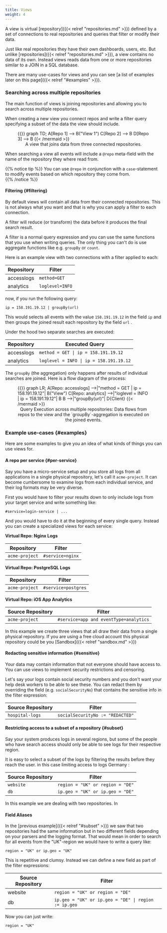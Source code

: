 ```yaml
---
title: Views
weight: 4
---
```


A view is virtual [repository]({{< relref "repositories.md" >}}) defined by a set of connections to
real repositories and queries that filter or modify their data.

Just like real repositories they have their own dashboards, users, etc.
But unlike [repositories]({{< relref "repositories.md" >}}), a view contains no data of its own.
Instead views reads data from one or more repositories similar to a JOIN in a SQL database.

There are many use-cases for views and you can see [a list of examples later on this page]({{< relref "#examples" >}}).

### Searching across multiple repositories

The main function of views is joining repositories and allowing you to search
across multiple repositories.

When creating a new view you connect repos and write a filter query specifying a
subset of the data the view should include.

<figure>
{{<mermaid align="center">}}
graph TD;
    A[Repo 1] --> B("View 1")
    C[Repo 2] --> B
    D[Repo 3] --> B
{{< /mermaid >}}
<figcaption>A view that joins data from three connected repositories.</figcaption>
</figure>

When searching a view all events will include a `@repo` meta-field with the name
of the repository they where read from.

{{% notice tip %}}
You can use `@repo` in conjunction with a `case`-statement to modify events
based on which repository they come from.  
{{% /notice %}}

#### Filtering {#filtering}

By default views will contain all data from their connected repositories.
This is not always what you want and that is why you can apply a filter to each connection.

A filter will reduce (or transform) the data before it produces the final search result.

A filter is a normal query expression and you can use the same functions that you use
when writing queries. The only thing you can't do is use aggregate functions
like e.g. `groupBy` or `count`.

Here is an example view with two connections with a filter applied to each:

| Repository         | Filter           |
|--------------------|------------------|
| accesslogs         | `method=GET`     |
| analytics          | `loglevel=INFO`  |

now, if you run the following query:

```
ip = 158.191.19.12 | groupBy(url)
```

This would selects all events with the value `158.191.19.12` in the field `ip`
and then groups the joined result each repository by the field `url` .

Under the hood two separate searches are executed:

| Repository         | Executed Query                                        |
|--------------------|-------------------------------------------------------|
| accesslogs         | `method = GET \| ip = 158.191.19.12`                   |
| analytics          | `loglevel = INFO \| ip = 158.191.19.12`                |

The `groupBy` (the aggregation) only happens after results of individual
searches are joined. Here is a flow diagram of the process:

<figure>
{{<mermaid align="center">}}
graph LR;
    A[Repo: accesslogs] -->|"method = GET | ip = 158.191.19.12"| B("View")
    C[Repo: analytics] -->|"loglevel = INFO | ip = 158.191.19.12"| B
    B -->|"groupBy(url)"| D{Client}
{{< /mermaid >}}
<figcaption>Query Execution across multiple repositories: Data flows from repos to the view and the `groupBy`-aggregation is executed on the joined events.</figcaption>
</figure>

### Example use-cases {#examples}

Here are some examples to give you an idea of what kinds of things you can use
views for.

#### A repo per service {#per-service}

Say you have a micro-service setup and you store all logs from all applications
in a single physical repository, let's call it `acme-project`. It can
become cumbersome to examine logs from each individual service, and their log formats may be very diverse.

First you would have to filter your results down to only include logs from your
target service and write something like:

```
#service=login-service | ...
```

And you would have to do it at the beginning of every single query.
Instead you can create a specialized views for each service:

__Virtual Repo: Nginx Logs__

| Repository         | Filter             |
|--------------------|--------------------|
| `acme-project`     | `#service=nginx`   |

__Virtual Repo: PostgreSQL Logs__

| Repository         | Filter              |
|--------------------|---------------------|
| `acme-project`       | `#service=postgres` |

__Virtual Repo: iOS App Analytics__

| Source Repository  | Filter                                  |
|--------------------|-----------------------------------------|
| `acme-project`       | `#service=app and eventType=analytics`  |

In this example we create three views that all draw their data from
a single physical repository. If you are using a free cloud account this physical
repository could be you [Sandbox]({{< relref "sandbox.md" >}})

#### Redacting sensitive information {#sensitive}

Your data may contain information that not everyone should have access to.
You can use views to implement security restrictions and censoring.

Let's say your logs contain social security numbers and you don't want your
help desk workers to be able to see these. You can redact them by overriding
the field (e.g. `socialSecurityNo`) that contains the sensitive info in the
filter expression:

| Source Repository  | Filter                                 |
|--------------------|----------------------------------------|
| `hospital-logs`    | `socialSecurityNo := "REDACTED"`       |

#### Restricting access to a subset of a repository {#subset}

Say your system produces logs in several regions, but some of the people who
have search access should only be able to see logs for their respective region.

It is easy to select a subset of the logs by filtering the results before they
reach the user.  in this case limiting access to logs Germany :

| Source Repository  | Filter                                 |
|--------------------|----------------------------------------|
| `website`          | `region = "UK" or region = "DE"`       |
| `db`               | `ip.geo = "UK" or ip.geo = "DE"`       |

In this example we are dealing with two repositories. In


#### Field Aliases

In the [previous example]({{< relref "#subset" >}}) we saw that two repositories
had the same information but in two different fields depending on your parsers and
the logging format. That would mean in order
to search for all events from the "UK"-region we would have to write a query like:

```
region = "UK" or ip.geo = "UK"
```

This is repetitive and clumsy. Instead we can define a new field as part of the
filter expressions:

| Source Repository  | Filter                                              |
|--------------------|-----------------------------------------------------|
| website            | `region = "UK" or region = "DE"`                    |
| db                 | `ip.geo = "UK" or ip.geo = "DE" \| region := ip.geo` |

Now you can just write:

```
region = "UK"
```
